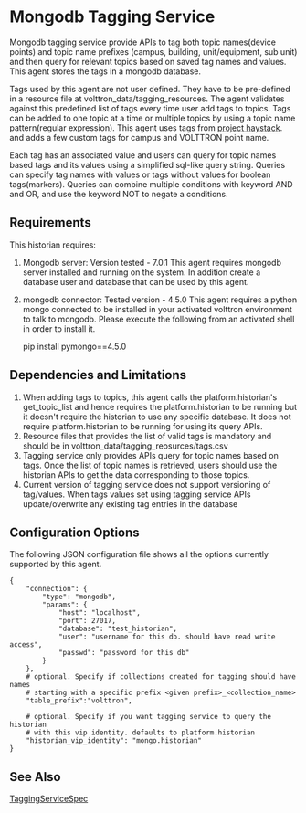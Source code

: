 # Mongodb Tagging Service 

Mongodb tagging service provide APIs to tag both topic names(device
points) and topic name prefixes (campus, building, unit/equipment, sub
unit) and then query for relevant topics based on saved tag names and
values. This agent stores the tags in a mongodb database.

Tags used by this agent are not user defined. They have to be
pre-defined in a resource file at volttron_data/tagging_resources. The
agent validates against this predefined list of tags every time user add
tags to topics. Tags can be added to one topic at a time or multiple
topics by using a topic name pattern(regular expression). This agent
uses tags from [project haystack](https://project-haystack.org/). and
adds a few custom tags for campus and VOLTTRON point name.

Each tag has an associated value and users can query for topic names
based tags and its values using a simplified sql-like query string.
Queries can specify tag names with values or tags without values for
boolean tags(markers). Queries can combine multiple conditions with
keyword AND and OR, and use the keyword NOT to negate a conditions.

## Requirements

This historian requires:

1. Mongodb server: Version tested - 7.0.1
   This agent requires mongodb server installed and running on the system. In addition create a database user and 
   database that can be used by this agent.
2. mongodb connector: Tested version - 4.5.0
   This agent requires a python mongo connected to be installed in your activated volttron environment to talk to 
   mongodb. Please execute the following from an activated shell in order to install it.

    pip install pymongo==4.5.0

## Dependencies and Limitations

1.  When adding tags to topics, this agent calls the
    platform.historian\'s get_topic_list and hence requires the
    platform.historian to be running but it doesn\'t require the
    historian to use any specific database. It does not require
    platform.historian to be running for using its query APIs.
2.  Resource files that provides the list of valid tags is mandatory and
    should be in volttron_data/tagging_reosurces/tags.csv
3.  Tagging service only provides APIs query for topic names based on
    tags. Once the list of topic names is retrieved, users should use
    the historian APIs to get the data corresponding to those topics.
4.  Current version of tagging service does not support versioning of
    tag/values. When tags values set using tagging service APIs
    update/overwrite any existing tag entries in the database

## Configuration Options

The following JSON configuration file shows all the options currently
supported by this agent.

``` {.python}
{
    "connection": {
        "type": "mongodb",
        "params": {
            "host": "localhost",
            "port": 27017,
            "database": "test_historian",
            "user": "username for this db. should have read write access",
            "passwd": "password for this db"
        }
    },
    # optional. Specify if collections created for tagging should have names
    # starting with a specific prefix <given prefix>_<collection_name>
    "table_prefix":"volttron",

    # optional. Specify if you want tagging service to query the historian
    # with this vip identity. defaults to platform.historian
    "historian_vip_identity": "mongo.historian"
}
```

## See Also
[TaggingServiceSpec](https://volttron.readthedocs.io/en/develop/developing-volttron/developing-agents/specifications/tagging-service.html)
